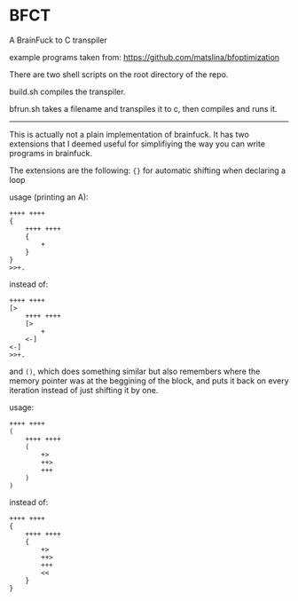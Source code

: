 # BFCT
A BrainFuck to C transpiler

example programs taken from:
https://github.com/matslina/bfoptimization

There are two shell scripts on the root directory of the repo.

build.sh compiles the transpiler.

bfrun.sh takes a filename and transpiles it to c, then compiles and runs it.

---

This is actually not a plain implementation of brainfuck. It has two extensions that I deemed useful for simplifiying the way you can write programs in brainfuck.

The extensions are the following:
`{}` for automatic shifting when declaring a loop

usage (printing an A):

    ++++ ++++
    {
        ++++ ++++
        {
            +
        }
    }
    >>+.

instead of:

    ++++ ++++
    [>
        ++++ ++++
        [>
            +
        <-]
    <-]
    >>+.
    
and `()`, which does something similar but also remembers where the memory pointer was at the beggining of the block, and puts it back on every iteration instead of just shifting it by one.

usage:

    ++++ ++++
    (
        ++++ ++++
        (
            +>
            ++>
            +++
        )
    )

instead of:

    ++++ ++++
    {
        ++++ ++++
        {
            +>
            ++>
            +++
            <<
        }
    }

